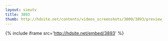 ```yaml
---
layout: sieutv
title: 3893
thumb: http://hdsite.net/contents/videos_screenshots/3000/3893/preview_360p.mp4.jpg
---
```

{% include iframe src='http://hdsite.net/embed/3893' %}
 
